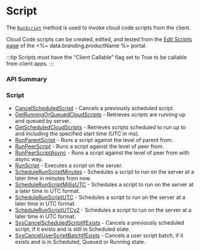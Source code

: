 # Script




The <code>[RunScript](/api/capi/script/runscript)</code> method is used to invoke cloud code scripts from the client.

Cloud Code scripts can be created, edited, and tested from the [Edit Scripts page](https://portal.braincloudservers.com/admin/dashboard#/development/serverscripts-edit)
of the <%= data.branding.productName %> portal.

:::tip
Scripts must have the “Client Callable” flag set to True to be callable from client apps.
:::

### API Summary

### Script
* [CancelScheduledScript](/api/capi/script/cancelscheduledscript) - Cancels a previously scheduled script.
* [GetRunningOrQueuedCloudScripts](/api/capi/script/getrunningorqueuedcloudscripts) - Retrieves scripts are running up and queued by server.
* [GetScheduledCloudScripts](/api/capi/script/getscheduledcloudscripts) - Retrieves scripts scheduled to run up to and including the specified start time (UTC in ms).
* [RunParentScript](/api/capi/script/runparentscript) - Runs a script against the level of parent from.
* [RunPeerScript](/api/capi/script/runpeerscript) - Runs a script against the level of peer from.
* [RunPeerScriptAsync](/api/capi/script/runpeerscriptasync) - Runs a script against the level of peer from with async way.
* [RunScript](/api/capi/script/runscript) - Executes a script on the server.
* [ScheduleRunScriptMinutes](/api/capi/script/schedulerunscriptminutes) - Schedules a script to run on the server at a later time in minutes from now.
* [ScheduleRunScriptMillisUTC](/api/capi/script/schedulerunscriptmillisutc) - Schedules a script to run on the server at a later time in UTC format.
* [ScheduleRunScriptUTC](/api/capi/script/schedulerunscriptutc) - Schedules a script to run on the server at a later time in UTC format.
* [ScheduleRunScriptUTCv2](/api/capi/script/schedulerunscriptutcv2) - Schedules a script to run on the server at a later time in UTC format.
* [SysCancelScheduledScriptIfExists](/api/capi/script/syscancelscheduledscriptifexists) - Cancels a previously scheduled script, if it exists and is still in Scheduled state.
* [SysCancelUserScriptBatchIfExists](/api/capi/script/syscanceluserscriptbatchifexists) - Cancels a user script batch, if it exists and is in Scheduled, Queued or Running state.

<DocCardList />
